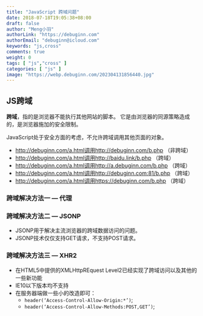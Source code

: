 ```yaml
---
title: "JavaScript 跨域问题"
date: 2018-07-18T19:05:38+08:00
draft: false
author: "Meng小羽"
authorLink: "https://debuginn.com"
authorEmail: "debuginn@icloud.com"
keywords: "js,cross"
comments: true
weight: 0
tags: [ "js","cross" ]
categories: [ "js" ]
image: "https://webp.debuginn.com/202304131856440.jpg"
---
```


## JS跨域

**跨域**，指的是浏览器不能执行其他网站的脚本。 它是由浏览器的同源策略造成的，是浏览器施加的安全限制。

JavaScript处于安全方面的考虑，不允许跨域调用其他页面的对象。

- http://debuginn.com/a.html调用http://debuginn.com/b.php    （非跨域）
- http://debuginn.com/a.html调用http://baidu.link/b.php     （跨域）
- http://debuginn.com/a.html调用http://a.debuginn.com/b.php  （跨域）
- http://debuginn.com/a.html调用http://debuginn.com:81/b.php （跨域）
- http://debuginn.com/a.html调用https://debuginn.com/b.php   （跨域）

### 跨域解决方法一 — 代理

### 跨域解决方法二 — JSONP

- JSONP用于解决主流浏览器的跨域数据访问的问题。 
- JSONP技术仅仅支持GET请求，不支持POST请求。

### 跨域解决方法三 — XHR2

- 在HTML5中提供的XMLHttpREquest Level2已经实现了跨域访问以及其他的一些新功能 
- IE10以下版本均不支持 
- 在服务器端做一些小的改造即可： 
  - `header(‘Access-Control-Allow-Origin:*’)`; 
  - `header(‘Access-Control-Allow-Methods:POST,GET’)`;
